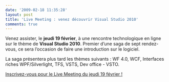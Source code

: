 ```yaml
---
date: '2009-02-18 11:35:28'
layout: post
title: 'Live Meeting : venez découvrir Visual Studio 2010'
comments: true
---
```


Venez assister, le **jeudi 19 février**, à une rencontre technologique en ligne sur le thème de **Visual Studio 2010**. Premier d’une saga de sept rendez-vous, ce sera l’occasion de faire une introduction sur le logiciel.

La  saga présentera plus tard les thèmes suivants : WF 4.0, WCF, Interfaces riches WPF/Silverlight, TFS, VSTS, Dev office - VSTO.

[Inscrivez-vous  pour le Live Meeting du jeudi 19 février !](http://msevents.microsoft.com/CUI/EventDetail.aspx?EventID=1032405827&culture=fr-FR)
